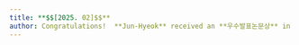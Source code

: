 ```yaml
---
title: **$$[2025. 02]$$**
author: Congratulations!  **Jun-Hyeok** received an **우수발표논문상** in **KSC 2024**.
---
```


